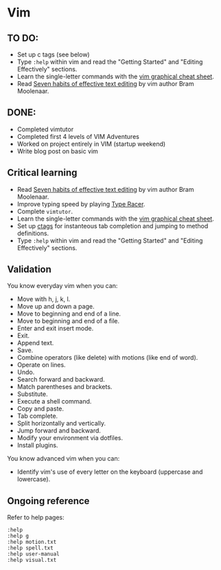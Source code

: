 Vim
===
TO DO:
-----
* Set up c tags (see below)
* Type `:help` within vim and read the "Getting Started" and "Editing
  Effectively" sections.
* Learn the single-letter commands with the
  [vim graphical cheat sheet](http://www.viemu.com/vi-vim-cheat-sheet.gif).
* Read [Seven habits of effective text editing](http://www.moolenaar.net/habits.html)
  by vim author Bram Moolenaar.
 

DONE:
----
* Completed vimtutor
* Completed first 4 levels of VIM Adventures
* Worked on project entirely in VIM (startup weekend)
* Write blog post on basic vim

Critical learning
-----------------

* Read [Seven habits of effective text editing](http://www.moolenaar.net/habits.html)
  by vim author Bram Moolenaar.
* Improve typing speed by playing [Type Racer](http://play.typeracer.com).
* Complete `vimtutor`.
* Learn the single-letter commands with the
  [vim graphical cheat sheet](http://www.viemu.com/vi-vim-cheat-sheet.gif).
* Set up [ctags](http://robots.thoughtbot.com/post/159805638/integrating-vim-into-your-life)
  for instanteous tab completion and jumping to method definitions.
* Type `:help` within vim and read the "Getting Started" and "Editing
  Effectively" sections.

Validation
----------

You know everyday vim when you can:

* Move with h, j, k, l.
* Move up and down a page.
* Move to beginning and end of a line.
* Move to beginning and end of a file.
* Enter and exit insert mode.
* Exit.
* Append text.
* Save.
* Combine operators (like delete) with motions (like end of word).
* Operate on lines.
* Undo.
* Search forward and backward.
* Match parentheses and brackets.
* Substitute.
* Execute a shell command.
* Copy and paste.
* Tab complete.
* Split horizontally and vertically.
* Jump forward and backward.
* Modify your environment via dotfiles.
* Install plugins.

You know advanced vim when you can:

* Identify vim's use of every letter on the keyboard (uppercase and lowercase).

Ongoing reference
-----------------

Refer to help pages:

```shell
:help
:help g
:help motion.txt
:help spell.txt
:help user-manual
:help visual.txt
```
